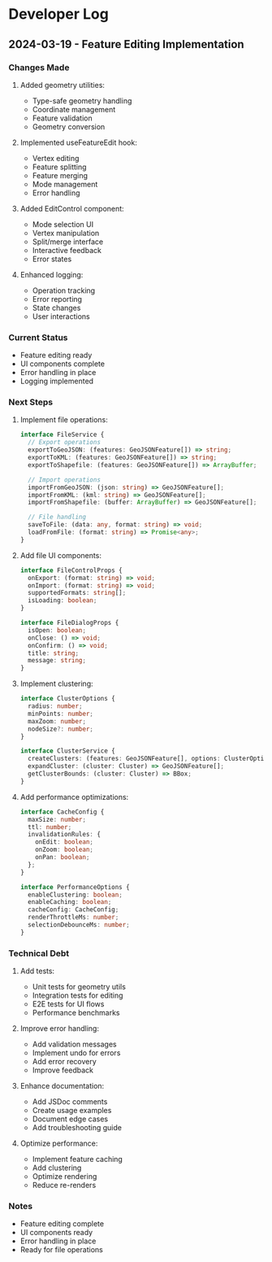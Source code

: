 # Developer Log

## 2024-03-19 - Feature Editing Implementation

### Changes Made
1. Added geometry utilities:
   - Type-safe geometry handling
   - Coordinate management
   - Feature validation
   - Geometry conversion

2. Implemented useFeatureEdit hook:
   - Vertex editing
   - Feature splitting
   - Feature merging
   - Mode management
   - Error handling

3. Added EditControl component:
   - Mode selection UI
   - Vertex manipulation
   - Split/merge interface
   - Interactive feedback
   - Error states

4. Enhanced logging:
   - Operation tracking
   - Error reporting
   - State changes
   - User interactions

### Current Status
- Feature editing ready
- UI components complete
- Error handling in place
- Logging implemented

### Next Steps
1. Implement file operations:
   ```typescript
   interface FileService {
     // Export operations
     exportToGeoJSON: (features: GeoJSONFeature[]) => string;
     exportToKML: (features: GeoJSONFeature[]) => string;
     exportToShapefile: (features: GeoJSONFeature[]) => ArrayBuffer;

     // Import operations
     importFromGeoJSON: (json: string) => GeoJSONFeature[];
     importFromKML: (kml: string) => GeoJSONFeature[];
     importFromShapefile: (buffer: ArrayBuffer) => GeoJSONFeature[];

     // File handling
     saveToFile: (data: any, format: string) => void;
     loadFromFile: (format: string) => Promise<any>;
   }
   ```

2. Add file UI components:
   ```typescript
   interface FileControlProps {
     onExport: (format: string) => void;
     onImport: (format: string) => void;
     supportedFormats: string[];
     isLoading: boolean;
   }

   interface FileDialogProps {
     isOpen: boolean;
     onClose: () => void;
     onConfirm: () => void;
     title: string;
     message: string;
   }
   ```

3. Implement clustering:
   ```typescript
   interface ClusterOptions {
     radius: number;
     minPoints: number;
     maxZoom: number;
     nodeSize?: number;
   }

   interface ClusterService {
     createClusters: (features: GeoJSONFeature[], options: ClusterOptions) => Cluster[];
     expandCluster: (cluster: Cluster) => GeoJSONFeature[];
     getClusterBounds: (cluster: Cluster) => BBox;
   }
   ```

4. Add performance optimizations:
   ```typescript
   interface CacheConfig {
     maxSize: number;
     ttl: number;
     invalidationRules: {
       onEdit: boolean;
       onZoom: boolean;
       onPan: boolean;
     };
   }

   interface PerformanceOptions {
     enableClustering: boolean;
     enableCaching: boolean;
     cacheConfig: CacheConfig;
     renderThrottleMs: number;
     selectionDebounceMs: number;
   }
   ```

### Technical Debt
1. Add tests:
   - Unit tests for geometry utils
   - Integration tests for editing
   - E2E tests for UI flows
   - Performance benchmarks

2. Improve error handling:
   - Add validation messages
   - Implement undo for errors
   - Add error recovery
   - Improve feedback

3. Enhance documentation:
   - Add JSDoc comments
   - Create usage examples
   - Document edge cases
   - Add troubleshooting guide

4. Optimize performance:
   - Implement feature caching
   - Add clustering
   - Optimize rendering
   - Reduce re-renders

### Notes
- Feature editing complete
- UI components ready
- Error handling in place
- Ready for file operations
